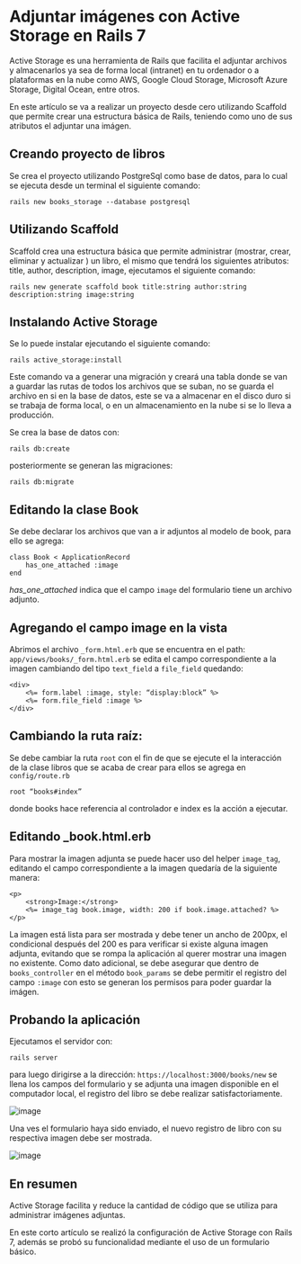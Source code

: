 # Adjuntar imágenes con Active Storage en Rails 7

Active Storage es una herramienta de Rails que facilita el adjuntar archivos y almacenarlos ya sea de forma local (intranet) en tu ordenador o a plataformas en la nube como AWS, Google Cloud Storage, Microsoft Azure Storage, Digital Ocean, entre otros.
 
En este artículo se va a realizar un proyecto desde cero utilizando Scaffold que permite crear una estructura básica de Rails, teniendo como uno de sus atributos el adjuntar una imágen.
 
## Creando proyecto de libros
 
Se crea el proyecto utilizando PostgreSql como base de datos, para lo cual se ejecuta desde un terminal el siguiente comando:
~~~ 
rails new books_storage --database postgresql
~~~
## Utilizando Scaffold
 
Scaffold crea una estructura básica que permite administrar (mostrar, crear, eliminar y actualizar ) un libro, el mismo que tendrá los siguientes atributos: title, author, description, image, ejecutamos el siguiente comando:
~~~
rails new generate scaffold book title:string author:string description:string image:string
~~~

## Instalando Active Storage
Se lo puede instalar ejecutando el siguiente comando:
~~~
rails active_storage:install
~~~
Este comando va a generar una migración y creará una tabla donde se van a guardar las rutas de todos los archivos que se suban, no se guarda el archivo en si en la base de datos, este se va a almacenar en el disco duro si se trabaja de forma local, o en un almacenamiento en la nube si se lo lleva a producción.
 
Se crea la base de datos con:
~~~
rails db:create
~~~
posteriormente se generan las migraciones:
~~~
rails db:migrate
~~~
## Editando la clase Book
Se debe declarar los archivos que van a ir adjuntos al modelo  de book, para ello se agrega:
~~~ 
class Book < ApplicationRecord
	has_one_attached :image
end
~~~

_has_one_attached_ indica que el campo `image` del formulario tiene un archivo adjunto.

## Agregando el campo image en la vista
Abrimos el archivo `_form.html.erb` que se encuentra en el path: `app/views/books/_form.html.erb` se edita el campo correspondiente a la imagen cambiando del tipo `text_field` a `file_field` quedando:
~~~
<div>
	<%= form.label :image, style: “display:block” %>
	<%= form.file_field :image %>
</div>
~~~
## Cambiando la ruta raíz:
Se debe cambiar la ruta `root` con el fin de que se ejecute el la interacción de la clase libros que se acaba de crear para ellos se agrega en `config/route.rb`

~~~ 
root “books#index”
~~~
 
donde books hace referencia al controlador e index es la acción a ejecutar. 
 
## Editando _book.html.erb
Para mostrar la imagen adjunta se puede hacer uso del helper `image_tag`, editando el campo correspondiente a la imagen quedaría de la siguiente manera:
~~~ 
<p>
	<strong>Image:</strong>
	<%= image_tag book.image, width: 200 if book.image.attached? %>
</p>
~~~
La imagen está lista para ser mostrada y debe tener un ancho de 200px, el condicional después del 200 es para verificar si existe alguna imagen adjunta, evitando que se rompa la aplicación al querer mostrar una imagen no existente.
Como dato adicional, se debe asegurar que dentro de `books_controller` en el método `book_params` se debe permitir el registro del campo `:image` con esto se generan los permisos para poder guardar la imágen.

## Probando la aplicación

Ejecutamos el servidor con:
~~~
rails server
~~~
para luego dirigirse a la dirección: `https://localhost:3000/books/new` se llena los campos del formulario y se adjunta una imagen disponible en el computador local, el registro del libro se debe realizar satisfactoriamente.

![image](https://user-images.githubusercontent.com/91301423/200691278-c1b2993c-7593-4566-adc0-85cd7c1e9bd2.png)

Una ves el formulario haya sido enviado, el nuevo registro de libro con su respectiva imagen debe ser mostrada.

![image](https://user-images.githubusercontent.com/91301423/200692236-baea56eb-fe49-4a95-beb1-430484b549a1.png)

 
 
## En resumen
 
Active Storage facilita y reduce la cantidad de código que se utiliza para administrar imágenes adjuntas.

En este corto artículo se realizó la configuración de Active Storage con Rails 7, además se probó su funcionalidad mediante el uso de un formulario básico.
 
